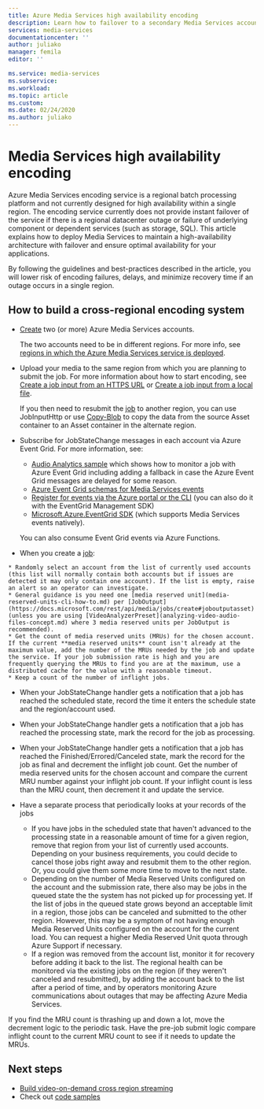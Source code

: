 ```yaml
---
title: Azure Media Services high availability encoding
description: Learn how to failover to a secondary Media Services account if a regional datacenter outage or failure occurs.
services: media-services
documentationcenter: ''
author: juliako
manager: femila
editor: ''

ms.service: media-services
ms.subservice:  
ms.workload: 
ms.topic: article
ms.custom: 
ms.date: 02/24/2020
ms.author: juliako
---
```


# Media Services high availability encoding 

Azure Media Services encoding service is a regional batch processing platform and not currently designed for high availability within a single region. The encoding service currently does not provide instant failover of the service if there is a regional datacenter outage or failure of underlying component or dependent services (such as storage, SQL). This article explains how to deploy Media Services to maintain a high-availability architecture with failover and ensure optimal availability for your applications.

By following the guidelines and best-practices described in the article, you will lower risk of encoding failures, delays, and minimize recovery time if an outage occurs in a single region.

## How to build a cross-regional encoding system

* [Create](create-account-cli-how-to.md) two (or more) Azure Media Services accounts.

    The two accounts need to be in different regions. For more info, see [regions in which the Azure Media Services service is deployed](https://azure.microsoft.com/global-infrastructure/services/?products=media-services).
* Upload your media to the same region from which you are planning to submit the job. For more information about how to start encoding, see [Create a job input from an HTTPS URL](job-input-from-http-how-to.md) or [Create a job input from a local file](job-input-from-local-file-how-to.md).

    If you then need to resubmit the [job](transforms-jobs-concept.md) to another region, you can use JobInputHttp or use [Copy-Blob](https://docs.microsoft.com/rest/api/storageservices/Copy-Blob) to copy the data from the source Asset container to an Asset container in the alternate region.
* Subscribe for JobStateChange messages in each account via Azure Event Grid. For more information, see:

    * [Audio Analytics sample](https://github.com/Azure-Samples/media-services-v3-dotnet/tree/master/AudioAnalytics/AudioAnalyzer) which shows how to monitor a job with Azure Event Grid including adding a fallback in case the Azure Event Grid messages are delayed for some reason.
    * [Azure Event Grid schemas for Media Services events](media-services-event-schemas.md)
    * [Register for events via the Azure portal or the CLI](reacting-to-media-services-events.md) (you can also do it with the EventGrid Management SDK)
    * [Microsoft.Azure.EventGrid SDK](https://www.nuget.org/packages/Microsoft.Azure.EventGrid/) (which supports Media Services events natively).

    You can also consume Event Grid events via Azure Functions.
*    When you create a [job](transforms-jobs-concept.md):
    
    * Randomly select an account from the list of currently used accounts (this list will normally contain both accounts but if issues are detected it may only contain one account). If the list is empty, raise an alert so an operator can investigate.
    * General guidance is you need one [media reserved unit](media-reserved-units-cli-how-to.md) per [JobOutput](https://docs.microsoft.com/rest/api/media/jobs/create#joboutputasset) (unless you are using [VideoAnalyzerPreset](analyzing-video-audio-files-concept.md) where 3 media reserved units per JobOutput is recommended).
    * Get the count of media reserved units (MRUs) for the chosen account. If the current **media reserved units** count isn't already at the maximum value, add the number of the MRUs needed by the job and update the service. If your job submission rate is high and you are frequently querying the MRUs to find you are at the maximum, use a distributed cache for the value with a reasonable timeout.
    * Keep a count of the number of inflight jobs.

* When your JobStateChange handler gets a notification that a job has reached the scheduled state, record the time it enters the schedule state and the region/account used.
* When your JobStateChange handler gets a notification that a job has reached the processing state, mark the record for the job as processing.
* When your JobStateChange handler gets a notification that a job has reached the Finished/Errored/Canceled state, mark the record for the job as final and decrement the inflight job count. Get the number of media reserved units for the chosen account and compare the current MRU number against your inflight job count. If your inflight count is less than the MRU count, then decrement it and update the service.
* Have a separate process that periodically looks at your records of the jobs
    
    * If you have jobs in the scheduled state that haven't advanced to the processing state in a reasonable amount of time for a given region, remove that region from your list of currently used accounts.  Depending on your business requirements, you could decide to cancel those jobs right away and resubmit them to the other region. Or, you could give them some more time to move to the next state.
    * Depending on the number of Media Reserved Units configured on the account and the submission rate, there also may be jobs in the queued state the the system has not picked up for processing yet.  If the list of jobs in the queued state grows beyond an acceptable limit in a region, those jobs can be canceled and submitted to the other region.  However, this may be a symptom of not having enough Media Reserved Units configured on the account for the current load.  You can request a higher Media Reserved Unit quota through Azure Support if necessary.
    * If a region was removed from the account list, monitor it for recovery before adding it back to the list.  The regional health can be monitored via the existing jobs on the region (if they weren't canceled and resubmitted), by adding the account back to the list after a period of time, and by operators monitoring Azure communications about outages that may be affecting Azure Media Services.
    
If you find the MRU count is thrashing up and down a lot, move the decrement logic to the periodic task. Have the pre-job submit logic compare inflight count to the current MRU count to see if it needs to update the MRUs.

## Next steps

* [Build video-on-demand cross region streaming](media-services-high-availability-streaming.md)
* Check out [code samples](https://docs.microsoft.com/samples/browse/?products=azure-media-services)

